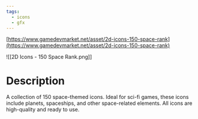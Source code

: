 ```yaml
---
tags:
  - icons
  - gfx
---
```

[https://www.gamedevmarket.net/asset/2d-icons-150-space-rank](https://www.gamedevmarket.net/asset/2d-icons-150-space-rank)

![[2D Icons - 150 Space Rank.png]]

# Description
A collection of 150 space-themed icons. Ideal for sci-fi games, these icons include planets, spaceships, and other space-related elements. All icons are high-quality and ready to use.
